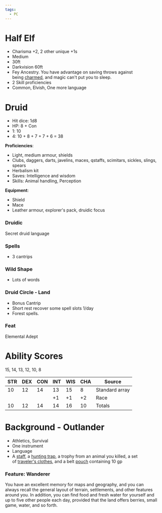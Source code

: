 ```yaml
---
tags:
  - PC
---
```

# Half Elf
- Charisma +2, 2 other unique +1s
- Medium
- 30ft
- Darkvision 60ft
- Fey Ancestry. You have advantage on saving throws against being [charmed](https://2014.5e.tools/conditionsdiseases.html#charmed_phb), and magic can't put you to sleep.
- 2 Skill proficiencies
- Common, Elvish, One more language

# Druid
- Hit dice: 1d8
- HP: 8 + Con
- 1: 10
- 4: 10 + 8 + 7 + 7 + 6 = 38

**Proficiencies**: 
- Light, medium armour, shields
- Clubs, daggers, darts, javelins, maces, qstaffs, scimitars, sickles, slings, spears
- Herbalism kit
- Saves: Intelligence and wisdom
- Skills: Animal handling, Perception

**Equipment**:
- Shield
- Mace
- Leather armour, explorer's pack, druidic focus

### Druidic
Secret druid language

### Spells
- 3 cantrips

### Wild Shape
- Lots of words

### Druid Circle - Land
- Bonus Cantrip
- Short rest recover some spell slots 1/day
- Forest spells.

### Feat
Elemental Adept

# Ability Scores
15, 14, 13, 12, 10, 8

| STR | DEX | CON | INT | WIS | CHA | Source         |
| --- | --- | --- | --- | --- | --- | -------------- |
| 10  | 12  | 14  | 13  | 15  | 8   | Standard array |
|     |     |     | +1  | +1  | +2  | Race           |
| 10  | 12  | 14  | 14  | 16  | 10  | Totals         |
# Background - Outlander
- Athletics, Survival
- One instrument
- Language
- A [staff](https://2014.5e.tools/items.html#staff_phb), a [hunting trap](https://2014.5e.tools/items.html#hunting%20trap_phb), a trophy from an animal you killed, a set of [traveler's clothes](https://2014.5e.tools/items.html#traveler's%20clothes_phb), and a belt [pouch](https://2014.5e.tools/items.html#pouch_phb) containing 10 gp

### Feature: Wanderer
You have an excellent memory for maps and geography, and you can always recall the general layout of terrain, settlements, and other features around you. In addition, you can find food and fresh water for yourself and up to five other people each day, provided that the land offers berries, small game, water, and so forth.

